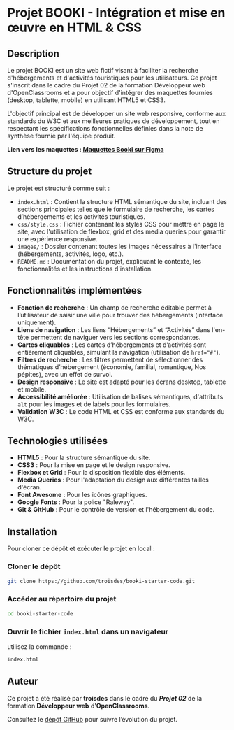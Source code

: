 # Projet BOOKI - Intégration et mise en œuvre en HTML & CSS

## Description

Le projet BOOKI est un site web fictif visant à faciliter la recherche d'hébergements et d'activités touristiques pour les utilisateurs. Ce projet s'inscrit dans le cadre du Projet 02 de la formation Développeur web d'OpenClassrooms et a pour objectif d'intégrer des maquettes fournies (desktop, tablette, mobile) en utilisant HTML5 et CSS3.

L'objectif principal est de développer un site web responsive, conforme aux standards du W3C et aux meilleures pratiques de développement, tout en respectant les spécifications fonctionnelles définies dans la note de synthèse fournie par l'équipe produit.

**Lien vers les maquettes : [Maquettes Booki sur Figma](https://www.figma.com/design/r9YJyUkpVdrxzBBKGH7reY/Maquettes-Booki-(desktop%2C-mobile%2C-tablette)?node-id=3-0&node-type=canvas&t=BQu580Ud6Y4UWkYd-0)**

## Structure du projet

Le projet est structuré comme suit :

- `index.html` : Contient la structure HTML sémantique du site, incluant des sections principales telles que le formulaire de recherche, les cartes d’hébergements et les activités touristiques.
- `css/style.css` : Fichier contenant les styles CSS pour mettre en page le site, avec l'utilisation de flexbox, grid et des media queries pour garantir une expérience responsive.
- `images/` : Dossier contenant toutes les images nécessaires à l'interface (hébergements, activités, logo, etc.).
- `README.md` : Documentation du projet, expliquant le contexte, les fonctionnalités et les instructions d'installation.

## Fonctionnalités implémentées

- **Fonction de recherche** : Un champ de recherche éditable permet à l’utilisateur de saisir une ville pour trouver des hébergements (interface uniquement).
- **Liens de navigation** : Les liens “Hébergements” et “Activités” dans l'en-tête permettent de naviguer vers les sections correspondantes.
- **Cartes cliquables** : Les cartes d’hébergements et d’activités sont entièrement cliquables, simulant la navigation (utilisation de `href="#"`).
- **Filtres de recherche** : Les filtres permettent de sélectionner des thématiques d’hébergement (économie, familial, romantique, Nos pépites), avec un effet de survol.
- **Design responsive** : Le site est adapté pour les écrans desktop, tablette et mobile.
- **Accessibilité améliorée** : Utilisation de balises sémantiques, d'attributs `alt` pour les images et de labels pour les formulaires.
- **Validation W3C** : Le code HTML et CSS est conforme aux standards du W3C.

## Technologies utilisées

- **HTML5** : Pour la structure sémantique du site.
- **CSS3** : Pour la mise en page et le design responsive.
- **Flexbox et Grid** : Pour la disposition flexible des éléments.
- **Media Queries** : Pour l'adaptation du design aux différentes tailles d'écran.
- **Font Awesome** : Pour les icônes graphiques.
- **Google Fonts** : Pour la police "Raleway".
- **Git & GitHub** : Pour le contrôle de version et l'hébergement du code.

## Installation

Pour cloner ce dépôt et exécuter le projet en local :

### Cloner le dépôt

```bash
git clone https://github.com/troisdes/booki-starter-code.git
```

### Accéder au répertoire du projet

```bash
cd booki-starter-code
```

### Ouvrir le fichier `index.html` dans un navigateur

utilisez la commande :

```bash
index.html
```

## Auteur

Ce projet a été réalisé par **troisdes** dans le cadre du ***Projet 02*** de la formation **Développeur web** d'**OpenClassrooms**.

Consultez le [dépôt GitHub](https://github.com/troisdes/booki-starter-code.git) pour suivre l’évolution du projet.
